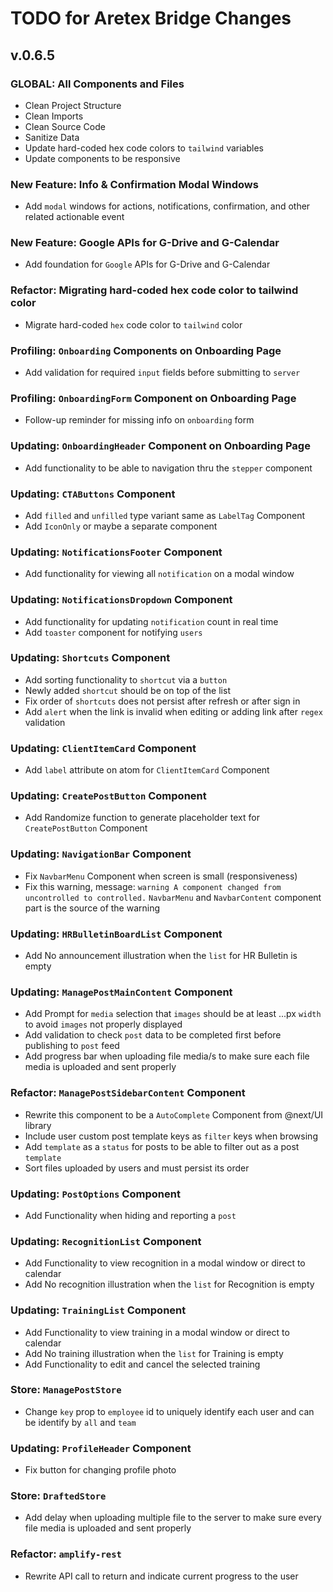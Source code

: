 # TODO for Aretex Bridge Changes

## v.0.6.5

### GLOBAL: All Components and Files

* Clean Project Structure
* Clean Imports
* Clean Source Code
* Sanitize Data
* Update hard-coded hex code colors to `tailwind` variables
* Update components to be responsive

### New Feature: Info & Confirmation Modal Windows

* Add `modal` windows for actions, notifications, confirmation, and other related actionable event

### New Feature: Google APIs for G-Drive and G-Calendar

* Add foundation for `Google` APIs for G-Drive and G-Calendar

### Refactor: Migrating hard-coded hex code color to tailwind color

* Migrate hard-coded `hex` code color to `tailwind` color

### Profiling: `Onboarding` Components on Onboarding Page

* Add validation for required `input` fields before submitting to `server`

### Profiling: `OnboardingForm` Component on Onboarding Page

* Follow-up reminder for missing info on `onboarding` form

### Updating: `OnboardingHeader` Component on Onboarding Page

* Add functionality to be able to navigation thru the `stepper` component

### Updating: `CTAButtons` Component

* Add `filled` and `unfilled` type variant same as `LabelTag` Component
* Add `IconOnly` or maybe a separate component

### Updating: `NotificationsFooter` Component

* Add functionality for viewing all `notification` on a modal window

### Updating: `NotificationsDropdown` Component

* Add functionality for updating `notification` count in real time
* Add `toaster` component for notifying `users`

### Updating: `Shortcuts` Component

* Add sorting functionality to `shortcut` via a `button`
* Newly added `shortcut` should be on top of the list
* Fix order of `shortcuts` does not persist after refresh or after sign in
* Add `alert` when the link is invalid when editing or adding link after `regex` validation

### Updating: `ClientItemCard` Component

* Add `label` attribute on atom for `ClientItemCard` Component

### Updating: `CreatePostButton` Component

* Add Randomize function to generate placeholder text for `CreatePostButton` Component

### Updating: `NavigationBar` Component

* Fix `NavbarMenu` Component when screen is small (responsiveness)
* Fix this warning, message: `warning A component changed from uncontrolled to controlled.` `NavbarMenu` and `NavbarContent` component part is the source of the warning

### Updating: `HRBulletinBoardList` Component

* Add No announcement illustration when the `list` for HR Bulletin is empty

### Updating: `ManagePostMainContent` Component

* Add Prompt for `media` selection that `images` should be at least ...px `width` to avoid `images` not properly displayed
* Add validation to check `post` data to be completed first before publishing to `post` feed
* Add progress bar when uploading file media/s to make sure each file media is uploaded and sent properly

### Refactor: `ManagePostSidebarContent` Component

* Rewrite this component to be a `AutoComplete` Component from @next/UI library
* Include user custom post template keys as `filter` keys when browsing
* Add `template` as a `status` for posts to be able to filter out as a post `template`
* Sort files uploaded by users and must persist its order

### Updating: `PostOptions` Component

* Add Functionality when hiding and reporting a `post`

### Updating: `RecognitionList` Component

* Add Functionality to view recognition in a modal window or direct to calendar
* Add No recognition illustration when the `list` for Recognition is empty

### Updating: `TrainingList` Component

* Add Functionality to view training in a modal window or direct to calendar
* Add No training illustration when the `list` for Training is empty
* Add Functionality to edit and cancel the selected training

### Store: `ManagePostStore`

* Change `key` prop to `employee` id to uniquely identify each user and can be identify by `all` and `team`

### Updating: `ProfileHeader` Component

* Fix button for changing profile photo

### Store: `DraftedStore`

* Add delay when uploading multiple file to the server to make sure every file media is uploaded and sent properly

### Refactor: `amplify-rest`

* Rewrite API call to return and indicate current progress to the user
